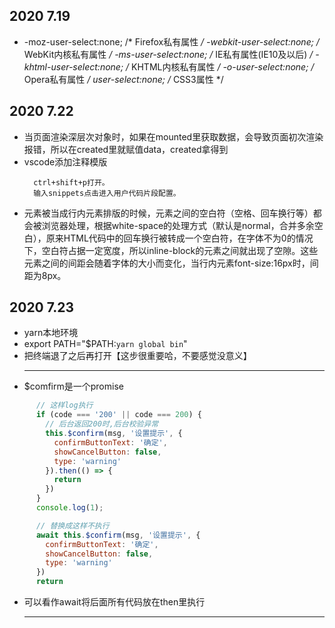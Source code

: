 ## 2020 7.19

- -moz-user-select:none; /* Firefox私有属性 */
-webkit-user-select:none; /* WebKit内核私有属性 */
-ms-user-select:none; /* IE私有属性(IE10及以后) */
-khtml-user-select:none; /* KHTML内核私有属性 */
-o-user-select:none; /* Opera私有属性 */
user-select:none; /* CSS3属性 */

## 2020 7.22
- 当页面渲染深层次对象时，如果在mounted里获取数据，会导致页面初次渲染报错，所以在created里就赋值data，created拿得到
- vscode添加注释模版
  ```
    ctrl+shift+p打开。
    输入snippets点击进入用户代码片段配置。
  ```
- 元素被当成行内元素排版的时候，元素之间的空白符（空格、回车换行等）都会被浏览器处理，根据white-space的处理方式（默认是normal，合并多余空白），原来HTML代码中的回车换行被转成一个空白符，在字体不为0的情况下，空白符占据一定宽度，所以inline-block的元素之间就出现了空隙。这些元素之间的间距会随着字体的大小而变化，当行内元素font-size:16px时，间距为8px。

## 2020 7.23
- yarn本地环境
- export PATH="$PATH:`yarn global bin`"
- 把终端退了之后再打开【这步很重要哈，不要感觉没意义】
  ***
- $comfirm是一个promise
``` javascript
      // 这样log执行
      if (code === '200' || code === 200) {
        // 后台返回200时,后台校验异常
        this.$confirm(msg, '设置提示', {
          confirmButtonText: '确定',
          showCancelButton: false,
          type: 'warning'
        }).then(() => {
          return
        })
      }
      console.log(1);

      // 替换成这样不执行
      await this.$confirm(msg, '设置提示', {
        confirmButtonText: '确定',
        showCancelButton: false,
        type: 'warning'
      })
      return
```
- 可以看作await将后面所有代码放在then里执行
  ***
